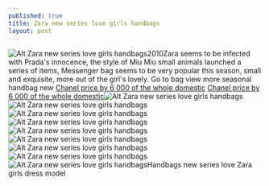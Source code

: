 ```yaml
---
published: true
title: Zara new series love girls handbags
layout: post
---
```

![Alt Zara new series love girls handbags](https://c1.staticflickr.com/1/736/22618825709_c4118787c9_z.jpg)2010Zara seems to be infected with Prada\'s innocence, the style of Miu Miu small animals launched a series of items, Messenger bag seems to be very popular this season, small and exquisite, more out of the girl\'s lovely. Go to bag view more seasonal handbag new [Chanel price by 6 000 of the whole domestic](http://www.focalstyle.com/2015/09/29/chanel-price-by-6-000-of-the-whole-domestic/) [Chanel price by 6 000 of the whole domestic](http://www.focalstyle.com/2015/09/29/chanel-price-by-6-000-of-the-whole-domestic/)![Alt Zara new series love girls handbags](https://c2.staticflickr.com/6/5796/22592720548_15292341c7_z.jpg)![Alt Zara new series love girls handbags](https://c2.staticflickr.com/6/5778/22592724287_c635e998d3_z.jpg)![Alt Zara new series love girls handbags](https://c2.staticflickr.com/6/5678/22388302364_c694abc852_z.jpg)![Alt Zara new series love girls handbags](https://c1.staticflickr.com/1/584/22388310894_3efcafff0c_z.jpg)![Alt Zara new series love girls handbags](https://c1.staticflickr.com/1/779/22389895233_7f3f5c09f5_z.jpg)![Alt Zara new series love girls handbags](https://c2.staticflickr.com/6/5779/23022218181_46b5ca2a4f_z.jpg)![Alt Zara new series love girls handbags](https://c1.staticflickr.com/1/626/23022226291_55f3010bde_z.jpg)![Alt Zara new series love girls handbags](https://c2.staticflickr.com/6/5774/22388345574_f42429390c_z.jpg)![Alt Zara new series love girls handbags](https://c2.staticflickr.com/6/5823/22618907119_873f988c40_z.jpg)Handbags new series love Zara girls dress model